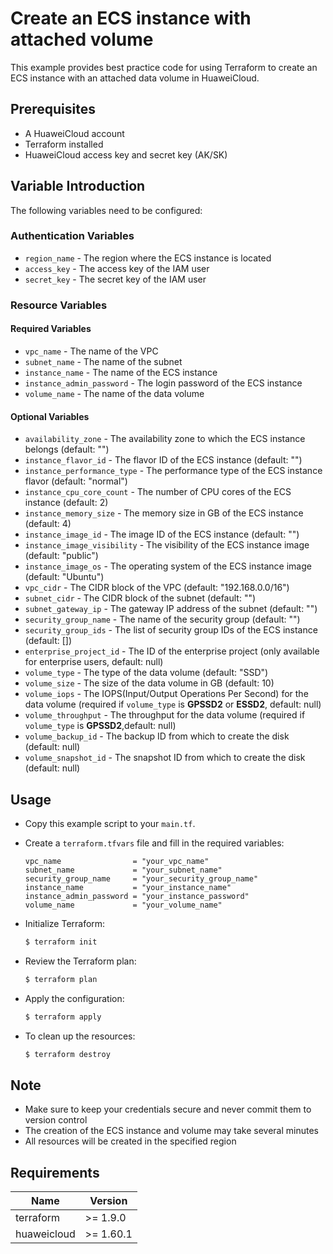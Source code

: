 # Create an ECS instance with attached volume

This example provides best practice code for using Terraform to create an ECS instance with an attached data volume in HuaweiCloud.

## Prerequisites

* A HuaweiCloud account
* Terraform installed
* HuaweiCloud access key and secret key (AK/SK)

## Variable Introduction

The following variables need to be configured:

### Authentication Variables

* `region_name` - The region where the ECS instance is located
* `access_key` - The access key of the IAM user
* `secret_key` - The secret key of the IAM user

### Resource Variables

#### Required Variables

* `vpc_name` - The name of the VPC
* `subnet_name` - The name of the subnet
* `instance_name` - The name of the ECS instance
* `instance_admin_password` - The login password of the ECS instance
* `volume_name` - The name of the data volume

#### Optional Variables

* `availability_zone` - The availability zone to which the ECS instance belongs (default: "")
* `instance_flavor_id` - The flavor ID of the ECS instance (default: "")
* `instance_performance_type` - The performance type of the ECS instance flavor (default: "normal")
* `instance_cpu_core_count` - The number of CPU cores of the ECS instance (default: 2)
* `instance_memory_size` - The memory size in GB of the ECS instance (default: 4)
* `instance_image_id` - The image ID of the ECS instance (default: "")
* `instance_image_visibility` - The visibility of the ECS instance image (default: "public")
* `instance_image_os` - The operating system of the ECS instance image (default: "Ubuntu")
* `vpc_cidr` - The CIDR block of the VPC (default: "192.168.0.0/16")
* `subnet_cidr` - The CIDR block of the subnet (default: "")
* `subnet_gateway_ip` - The gateway IP address of the subnet (default: "")
* `security_group_name` - The name of the security group (default: "")
* `security_group_ids` - The list of security group IDs of the ECS instance (default: [])
* `enterprise_project_id` - The ID of the enterprise project (only available for enterprise users, default: null)
* `volume_type` - The type of the data volume (default: "SSD")
* `volume_size` - The size of the data volume in GB (default: 10)
* `volume_iops` - The IOPS(Input/Output Operations Per Second) for the data volume (required if `volume_type` is
  **GPSSD2** or **ESSD2**, default: null)
* `volume_throughput` - The throughput for the data volume (required if `volume_type` is **GPSSD2**,default: null)
* `volume_backup_id` - The backup ID from which to create the disk (default: null)
* `volume_snapshot_id` - The snapshot ID from which to create the disk (default: null)

## Usage

* Copy this example script to your `main.tf`.

* Create a `terraform.tfvars` file and fill in the required variables:

  ```hcl
  vpc_name                = "your_vpc_name"
  subnet_name             = "your_subnet_name"
  security_group_name     = "your_security_group_name"
  instance_name           = "your_instance_name"
  instance_admin_password = "your_instance_password"
  volume_name             = "your_volume_name"
  ```

* Initialize Terraform:

  ```bash
  $ terraform init
  ```

* Review the Terraform plan:

  ```bash
  $ terraform plan
  ```

* Apply the configuration:

  ```bash
  $ terraform apply
  ```

* To clean up the resources:

  ```bash
  $ terraform destroy
  ```

## Note

* Make sure to keep your credentials secure and never commit them to version control
* The creation of the ECS instance and volume may take several minutes
* All resources will be created in the specified region

## Requirements

| Name         | Version     |
| ------------ | ----------- |
| terraform | >= 1.9.0   |
| huaweicloud | >= 1.60.1  |
